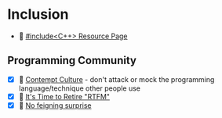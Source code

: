 # Inclusion

- 🔗 [#include<C++> Resource Page](https://www.includecpp.org/resources/)

## Programming Community
- [x] 🔗 [Contempt Culture](https://blog.aurynn.com/2015/12/16-contempt-culture/) - don't attack or mock the programming language/technique other people use
- [x] 🔗 [It's Time to Retire "RTFM"](https://compassionatecoding.com/blog/2019/4/17/its-time-to-retire-rtfm)
- [x] 🔗 [No feigning surprise](https://jvns.ca/blog/2017/04/27/no-feigning-surprise/)
